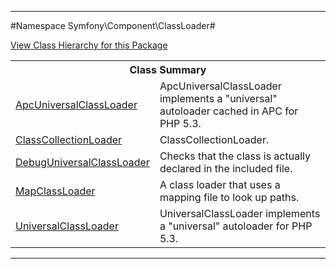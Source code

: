 

- - -

#Namespace Symfony\Component\ClassLoader#

<div><a href='https://github.com/JeyDotC/Hirudo-docs/blob/master/Symfony/Component/ClassLoader//package-tree.md'>View Class Hierarchy for this Package</a></div>

<table class="title">
<tr><th colspan="2" class="title">Class Summary</th></tr>
<tr><td class="name"><a href="https://github.com/JeyDotC/Hirudo-docs/blob/master/Symfony/Component/ClassLoader/ApcUniversalClassLoader.md">ApcUniversalClassLoader</a></td><td class="description">ApcUniversalClassLoader implements a "universal" autoloader cached in APC for PHP 5.3.
</td></tr>
<tr><td class="name"><a href="https://github.com/JeyDotC/Hirudo-docs/blob/master/Symfony/Component/ClassLoader/ClassCollectionLoader.md">ClassCollectionLoader</a></td><td class="description">ClassCollectionLoader.</td></tr>
<tr><td class="name"><a href="https://github.com/JeyDotC/Hirudo-docs/blob/master/Symfony/Component/ClassLoader/DebugUniversalClassLoader.md">DebugUniversalClassLoader</a></td><td class="description">Checks that the class is actually declared in the included file.</td></tr>
<tr><td class="name"><a href="https://github.com/JeyDotC/Hirudo-docs/blob/master/Symfony/Component/ClassLoader/MapClassLoader.md">MapClassLoader</a></td><td class="description">A class loader that uses a mapping file to look up paths.</td></tr>
<tr><td class="name"><a href="https://github.com/JeyDotC/Hirudo-docs/blob/master/Symfony/Component/ClassLoader/UniversalClassLoader.md">UniversalClassLoader</a></td><td class="description">UniversalClassLoader implements a "universal" autoloader for PHP 5.3.
</td></tr>
</table>

- - -

